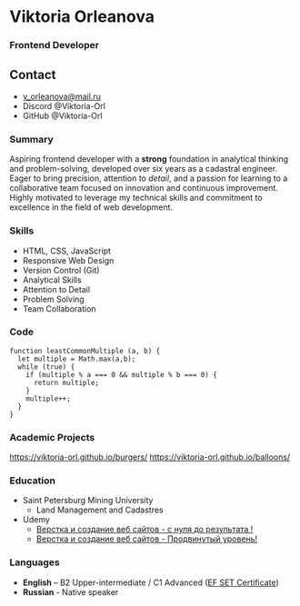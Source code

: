 # Viktoria Orleanova
### Frontend Developer
## Contact 
* v_orleanova@mail.ru
* Discord @Viktoria-Orl
* GitHub @Viktoria-Orl
### Summary
Aspiring frontend developer with a **strong** foundation in analytical thinking and problem-solving, developed over six years as a cadastral engineer. Eager to bring precision, attention to *detail*, and a passion for learning to a collaborative team focused on innovation and continuous improvement. Highly motivated to leverage my technical skills and commitment to excellence in the field of web development.
### Skills
* HTML, CSS, JavaScript
* Responsive Web Design
* Version Control (Git)
* Analytical Skills
* Attention to Detail
* Problem Solving
* Team Collaboration
### Code
```
function leastCommonMultiple (a, b) {
  let multiple = Math.max(a,b);
  while (true) {
    if (multiple % a === 0 && multiple % b === 0) {
      return multiple;
    } 
    multiple++;
  }
}
```
### Academic Projects
https://viktoria-orl.github.io/burgers/
https://viktoria-orl.github.io/balloons/
### Education
* Saint Petersburg Mining University
    + Land Management and Cadastres
* Udemy
    + [Верстка и создание веб сайтов - с нуля до результата !](https://www.udemy.com/course/dmitrii-fokeev-web-dev-essential/?kw=%D0%B2%D0%B5%D1%80%D1%81%D1%82%D0%BA%D0%B0&src=sac&couponCode=THANKSLEARNER24)
    + [Верстка и создание веб сайтов - Продвинутый уровень!](https://www.udemy.com/course/2022-wkk/?kw=%D0%B2%D0%B5%D1%80%D1%81%D1%82%D0%BA%D0%B0&src=sac&couponCode=THANKSLEARNER24)
### Languages
* **English** – B2 Upper-intermediate / C1 Advanced ([EF SET Certificate](https://cert.efset.org/jJ8bY9))
* **Russian** - Native speaker